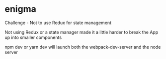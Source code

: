 # enigma

Challenge - Not to use Redux for state management

Not using Redux or a state manager made it a little harder to break the App up into smaller components

npm dev or yarn dev will launch both the webpack-dev-server and the node server

